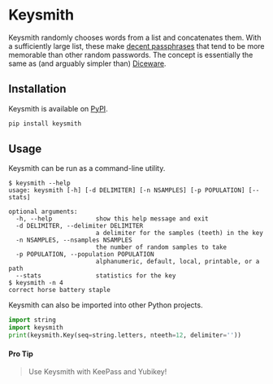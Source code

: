 # Keysmith

Keysmith randomly chooses words from a list and concatenates them.
With a sufficiently large list, these make [decent passphrases](//xkcd.com/936) that tend to be more memorable than other random passwords.
The concept is essentially the same as (and arguably simpler than) [Diceware](//en.wikipedia.org/wiki/Diceware).

## Installation

Keysmith is available on [PyPI](https://pypi.python.org/pypi/keysmith).

``` sh
pip install keysmith
```

## Usage

Keysmith can be run as a command-line utility.

```
$ keysmith --help
usage: keysmith [-h] [-d DELIMITER] [-n NSAMPLES] [-p POPULATION] [--stats]

optional arguments:
  -h, --help            show this help message and exit
  -d DELIMITER, --delimiter DELIMITER
                        a delimiter for the samples (teeth) in the key
  -n NSAMPLES, --nsamples NSAMPLES
                        the number of random samples to take
  -p POPULATION, --population POPULATION
                        alphanumeric, default, local, printable, or a path
  --stats               statistics for the key
$ keysmith -n 4
correct horse battery staple
```

Keysmith can also be imported into other Python projects.

``` python
import string
import keysmith
print(keysmith.Key(seq=string.letters, nteeth=12, delimiter=''))
```

#### Pro Tip

> Use Keysmith with KeePass and Yubikey!
